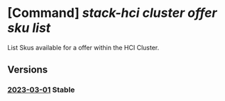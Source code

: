 # [Command] _stack-hci cluster offer sku list_

List Skus available for a offer within the HCI Cluster.

## Versions

### [2023-03-01](/Resources/mgmt-plane/L3N1YnNjcmlwdGlvbnMve30vcmVzb3VyY2Vncm91cHMve30vcHJvdmlkZXJzL21pY3Jvc29mdC5henVyZXN0YWNraGNpL2NsdXN0ZXJzL3t9L3B1Ymxpc2hlcnMve30vb2ZmZXJzL3t9L3NrdXM=/2023-03-01.xml) **Stable**

<!-- mgmt-plane /subscriptions/{}/resourcegroups/{}/providers/microsoft.azurestackhci/clusters/{}/publishers/{}/offers/{}/skus 2023-03-01 -->

